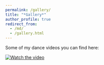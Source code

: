 ```yaml
---
permalink: /gallery/
title: "*Gallery*"
author_profile: true
redirect_from: 
  - /md/
  - /gallery.html
---
```

Some of my dance videos you can find here: 

[![Watch the video](https://i.imgur.com/vKb2F1B.png)](https://youtu.be/vt5fpE0bzSY)

